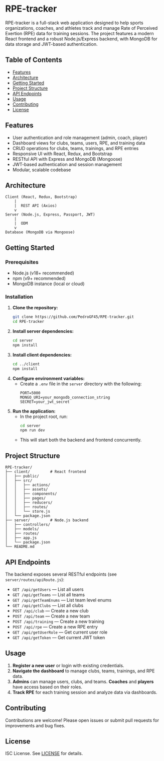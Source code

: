 
# RPE-tracker

RPE-tracker is a full-stack web application designed to help sports organizations, coaches, and athletes track and manage Rate of Perceived Exertion (RPE) data for training sessions. The project features a modern React frontend and a robust Node.js/Express backend, with MongoDB for data storage and JWT-based authentication.

## Table of Contents
- [Features](#features)
- [Architecture](#architecture)
- [Getting Started](#getting-started)
- [Project Structure](#project-structure)
- [API Endpoints](#api-endpoints)
- [Usage](#usage)
- [Contributing](#contributing)
- [License](#license)

## Features
- User authentication and role management (admin, coach, player)
- Dashboard views for clubs, teams, users, RPE, and training data
- CRUD operations for clubs, teams, trainings, and RPE entries
- Responsive UI with React, Redux, and Bootstrap
- RESTful API with Express and MongoDB (Mongoose)
- JWT-based authentication and session management
- Modular, scalable codebase

## Architecture
```
Client (React, Redux, Bootstrap)
	|
	|  REST API (Axios)
	v
Server (Node.js, Express, Passport, JWT)
	|
	|  ODM
	v
Database (MongoDB via Mongoose)
```

## Getting Started

### Prerequisites
- Node.js (v18+ recommended)
- npm (v9+ recommended)
- MongoDB instance (local or cloud)

### Installation
1. **Clone the repository:**
	```sh
	git clone https://github.com/PedroGF45/RPE-tracker.git
	cd RPE-tracker
	```
2. **Install server dependencies:**
	```sh
	cd server
	npm install
	```
3. **Install client dependencies:**
	```sh
	cd ../client
	npm install
	```
4. **Configure environment variables:**
	- Create a `.env` file in the `server` directory with the following:
	  ```env
	  PORT=5000
	  MONGO_URI=your_mongodb_connection_string
	  SECRET=your_jwt_secret
	  ```
5. **Run the application:**
	- In the project root, run:
	  ```sh
	  cd server
	  npm run dev
	  ```
	- This will start both the backend and frontend concurrently.

## Project Structure
```
RPE-tracker/
├── client/         # React frontend
│   ├── public/
│   ├── src/
│   │   ├── actions/
│   │   ├── assets/
│   │   ├── components/
│   │   ├── pages/
│   │   ├── reducers/
│   │   ├── routes/
│   │   └── store.js
│   └── package.json
├── server/         # Node.js backend
│   ├── controllers/
│   ├── models/
│   ├── routes/
│   ├── app.js
│   └── package.json
└── README.md
```

## API Endpoints
The backend exposes several RESTful endpoints (see `server/routes/apiRoute.js`):

- `GET /api/getUsers` — List all users
- `GET /api/getTeams` — List all teams
- `GET /api/getTeamEnums` — List team level enums
- `GET /api/getClubs` — List all clubs
- `POST /api/club` — Create a new club
- `POST /api/team` — Create a new team
- `POST /api/training` — Create a new training
- `POST /api/rpe` — Create a new RPE entry
- `GET /api/getUserRole` — Get current user role
- `GET /api/getToken` — Get current JWT token

## Usage

1. **Register a new user** or login with existing credentials.
2. **Navigate the dashboard** to manage clubs, teams, trainings, and RPE data.
3. **Admins** can manage users, clubs, and teams. **Coaches** and **players** have access based on their roles.
4. **Track RPE** for each training session and analyze data via dashboards.

## Contributing
Contributions are welcome! Please open issues or submit pull requests for improvements and bug fixes.

## License
ISC License. See [LICENSE](LICENSE) for details.

